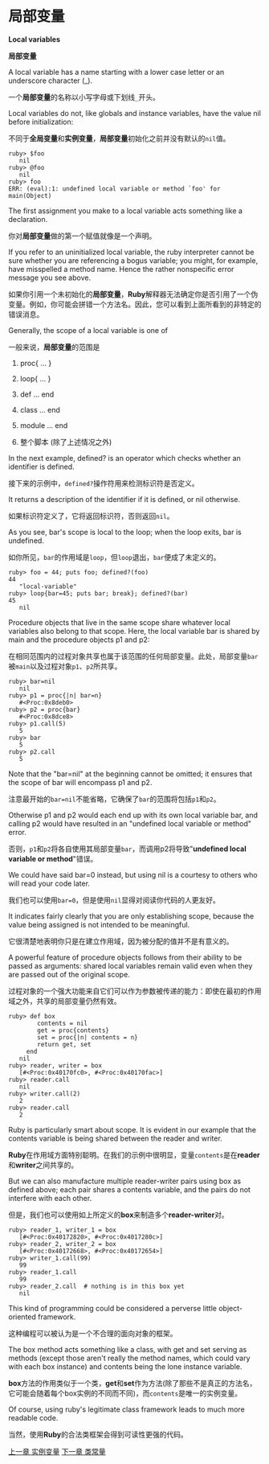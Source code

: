 # 局部变量
**Local variables**

**局部变量**

A local variable has a name starting with a lower case letter or an underscore character (_). 

一个**局部变量**的名称以小写字母或下划线`_`开头。

Local variables do not, like globals and instance variables, have the value nil before initialization:

不同于**全局变量**和**实例变量**，**局部变量**初始化之前并没有默认的`nil`值。

```
ruby> $foo
   nil
ruby> @foo
   nil
ruby> foo
ERR: (eval):1: undefined local variable or method `foo' for main(Object)
```

The first assignment you make to a local variable acts something like a declaration.

你对**局部变量**做的第一个赋值就像是一个声明。

If you refer to an uninitialized local variable, the ruby interpreter cannot be sure whether you are referencing a bogus variable; you might, for example, have misspelled a method name. Hence the rather nonspecific error message you see above.

如果你引用一个未初始化的**局部变量**，**Ruby**解释器无法确定你是否引用了一个伪变量。例如，你可能会拼错一个方法名。因此，您可以看到上面所看到的非特定的错误消息。

Generally, the scope of a local variable is one of

一般来说，**局部变量**的范围是

1. proc{ ... }

2. loop{ ... }
3. def ... end
4. class ... end
5. module ... end
6. 整个脚本 (除了上述情况之外)

In the next example, defined? is an operator which checks whether an identifier is defined. 

接下来的示例中，`defined?`操作符用来检测标识符是否定义。

It returns a description of the identifier if it is defined, or nil otherwise. 

如果标识符定义了，它将返回标识符，否则返回`nil`。

As you see, bar's scope is local to the loop; when the loop exits, bar is undefined.

如你所见，`bar`的作用域是`loop`，但`loop`退出，`bar`便成了未定义的。

```
ruby> foo = 44; puts foo; defined?(foo)
44
   "local-variable"
ruby> loop{bar=45; puts bar; break}; defined?(bar)
45
   nil
```

Procedure objects that live in the same scope share whatever local variables also belong to that scope. Here, the local variable bar is shared by main and the procedure objects p1 and p2:

在相同范围内的过程对象共享也属于该范围的任何局部变量。此处，局部变量`bar`被`main`以及过程对象`p1`、`p2`所共享。

```
ruby> bar=nil
   nil
ruby> p1 = proc{|n| bar=n}
   #<Proc:0x8deb0>
ruby> p2 = proc{bar}
   #<Proc:0x8dce8>
ruby> p1.call(5)
   5
ruby> bar
   5
ruby> p2.call
   5
```

Note that the "bar=nil" at the beginning cannot be omitted; it ensures that the scope of bar will encompass p1 and p2. 

注意最开始的`bar=nil`不能省略，它确保了`bar`的范围将包括`p1`和`p2`。

Otherwise p1 and p2 would each end up with its own local variable bar, and calling p2 would have resulted in an "undefined local variable or method" error. 

否则，`p1`和`p2`将各自使用其局部变量`bar`，而调用p2将导致"**undefined local variable or method**"错误。

We could have said bar=0 instead, but using nil is a courtesy to others who will read your code later. 

我们也可以使用`bar=0`，但是使用`nil`显得对阅读你代码的人更友好。

It indicates fairly clearly that you are only establishing scope, because the value being assigned is not intended to be meaningful.

它很清楚地表明你只是在建立作用域，因为被分配的值并不是有意义的。

A powerful feature of procedure objects follows from their ability to be passed as arguments: shared local variables remain valid even when they are passed out of the original scope.

过程对象的一个强大功能来自它们可以作为参数被传递的能力：即使在最初的作用域之外，共享的局部变量仍然有效。

```
ruby> def box
        contents = nil
        get = proc{contents}
        set = proc{|n| contents = n}
        return get, set
     end
   nil
ruby> reader, writer = box
   [#<Proc:0x40170fc0>, #<Proc:0x40170fac>] 
ruby> reader.call
   nil
ruby> writer.call(2)
   2
ruby> reader.call
   2
```

Ruby is particularly smart about scope. It is evident in our example that the contents variable is being shared between the reader and writer. 

**Ruby**在作用域方面特别聪明。在我们的示例中很明显，变量`contents`是在**reader**和**writer**之间共享的。

But we can also manufacture multiple reader-writer pairs using box as defined above; each pair shares a contents variable, and the pairs do not interfere with each other.

但是，我们也可以使用如上所定义的**box**来制造多个**reader-writer**对。

```
ruby> reader_1, writer_1 = box
   [#<Proc:0x40172820>, #<Proc:0x4017280c>]
ruby> reader_2, writer_2 = box
   [#<Proc:0x40172668>, #<Proc:0x40172654>]
ruby> writer_1.call(99)
   99
ruby> reader_1.call
   99
ruby> reader_2.call  # nothing is in this box yet
   nil
```
This kind of programming could be considered a perverse little object-oriented framework. 

这种编程可以被认为是一个不合理的面向对象的框架。

The box method acts something like a class, with get and set serving as methods (except those aren't really the method names, which could vary with each box instance) and contents being the lone instance variable. 

**box**方法的作用类似于一个类，**get**和**set**作为方法(除了那些不是真正的方法名，它可能会随着每个box实例的不同而不同)，而`contents`是唯一的实例变量。

Of course, using ruby's legitimate class framework leads to much more readable code.

当然，使用**Ruby**的合法类框架会得到可读性更强的代码。

[上一章 实例变量](./instancevars.md "Instance variables")
[下一章 类常量](./constants.md "Class constants")
